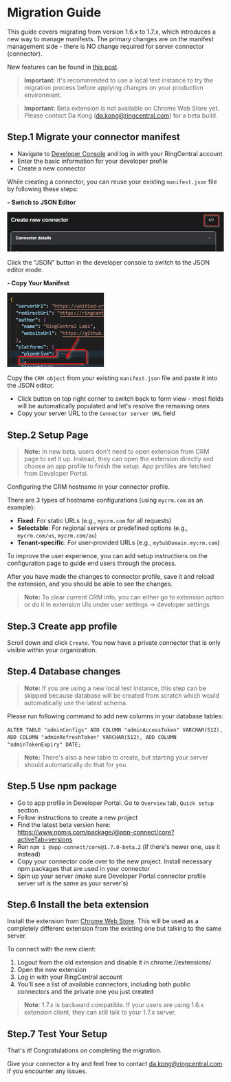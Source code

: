 # Migration Guide

This guide covers migrating from version 1.6.x to 1.7.x, which introduces a new way to manage manifests. The primary changes are on the manifest management side - there is NO change required for server connector (connector). 

New features can be found in [this post](https://community.ringcentral.com/app-connect-22/announcing-the-major-evolution-of-app-connect-11306).

> **Important:** It's recommended to use a local test instance to try the migration process before applying changes on your production environment. 

> **Important:** Beta extension is not available on Chrome Web Store yet. Please contact Da Kong (da.kong@ringcentral.com) for a beta build.

## Step.1 Migrate your connector manifest

- Navigate to [Developer Console](https://appconnect.labs.ringcentral.com/console) and log in with your RingCentral account
- Enter the basic information for your developer profile
- Create a new connector

While creating a connector, you can reuse your existing `manifest.json` file by following these steps:

**- Switch to JSON Editor**

![click this button to switch to JSON editor](../img/developer-console-json-editor.png)

Click the "JSON" button in the developer console to switch to the JSON editor mode.

**- Copy Your Manifest**

![copy manifest JSON](../img/developer-console-manifest-json.png)

Copy the `CRM object` from your existing `manifest.json` file and paste it into the JSON editor.

- Click button on top right corner to switch back to form view - most fields will be automatically populated and let's resolve the remaining ones
- Copy your server URL to the `Connector server URL` field

## Step.2 Setup Page

> **Note:** In new beta, users don't need to open extension from CRM page to set it up. Instead, they can open the extension directly and choose an app profile to finish the setup. App profiles are fetched from Developer Portal.

Configuring the CRM hostname in your connector profile.

There are 3 types of hostname configurations (using `mycrm.com` as an example):

- **Fixed**: For static URLs (e.g., `mycrm.com` for all requests)
- **Selectable**: For regional servers or predefined options (e.g., `mycrm.com/us`, `mycrm.com/au`)
- **Tenant-specific**: For user-provided URLs (e.g., `mySubDomain.mycrm.com`)

To improve the user experience, you can add setup instructions on the configuration page to guide end users through the process.

After you have made the changes to connector profile, save it and reload the extension, and you should be able to see the changes.

> **Note:** To clear current CRM info, you can either go to extension option or do it in extension UIs under user settings -> developer settings

## Step.3 Create app profile

Scroll down and click `Create`. You now have a private connector that is only visible within your organization.

## Step.4 Database changes

> **Note:** If you are using a new local test instance, this step can be skipped because database will be created from scratch which would automatically use the latest schema. 

Please run following command to add new columns in your database tables:

`ALTER TABLE "adminConfigs"
    ADD COLUMN "adminAccessToken" VARCHAR(512),
    ADD COLUMN "adminRefreshToken" VARCHAR(512),
    ADD COLUMN "adminTokenExpiry" DATE;`

> **Note:** There's also a new table to create, but starting your server should automatically do that for you.

## Step.5 Use npm package

- Go to app profile in Developer Portal. Go to `Overview` tab, `Quick setup` section.
- Follow instructions to create a new project
- Find the latest beta version here: https://www.npmjs.com/package/@app-connect/core?activeTab=versions
- Run `npm i @app-connect/core@1.7.0-beta.2` (if there's newer one, use it instead)
- Copy your connector code over to the new project. Install necessary npm packages that are used in your connector
- Spin up your server (make sure Developer Portal connector profile server url is the same as your server's)

## Step.6 Install the beta extension

Install the extension from [Chrome Web Store](https://chromewebstore.google.com/detail/ringcentral-app-connect/bgpkbcidaabaeioilooghlffdcmlimgk). This will be used as a completely different extension from the existing one but talking to the same server.

To connect with the new client:

1. Logout from the old extension and disable it in chrome://extensions/
2. Open the new extension
3. Log in with your RingCentral account
4. You'll see a list of available connectors, including both public connectors and the private one you just created

> **Note**: 1.7.x is backward compatible. If your users are using 1.6.x extension client, they can still talk to your 1.7.x server.

## Step.7 Test Your Setup

That's it! Congratulations on completing the migration. 

Give your connector a try and feel free to contact da.kong@ringcentral.com if you encounter any issues.